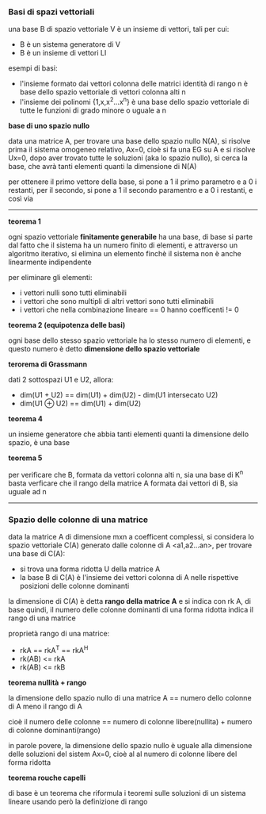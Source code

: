### Basi di spazi vettoriali

una base B di spazio vettoriale V è un insieme di vettori, tali per cui:
* B è un sistema generatore di V
* B è un insieme di vettori LI

esempi di basi:
* l'insieme formato dai vettori colonna delle matrici identità di rango n è base dello spazio vettoriale di vettori colonna alti n
* l'insieme dei polinomi {1,x,x<sup>2</sup>...x<sup>n</sup>} è una base dello spazio vettoriale di tutte le funzioni di grado minore o uguale a n

**base di uno spazio nullo**

data una matrice A, per trovare una base dello spazio nullo N(A), si risolve prima il sistema omogeneo relativo, Ax=0, cioè si fa una EG su A e si risolve Ux=0, dopo aver trovato tutte le soluzioni (aka lo spazio nullo), si cerca la base, che avrà tanti elementi quanti la dimensione di N(A)

per ottenere il primo vettore della base, si pone a 1 il primo parametro e a 0 i restanti, per il secondo, si pone a 1 il secondo paramentro e a 0 i restanti, e così via

--- 

**teorema 1**

ogni spazio vettoriale **finitamente generabile** ha una base, di base si parte dal fatto che il sistema ha un numero finito di elementi, e attraverso un algoritmo iterativo, si elimina un elemento finchè il sistema non è anche linearmente indipendente

per eliminare gli elementi:
* i vettori nulli sono tutti eliminabili
* i vettori che sono multipli di altri vettori sono tutti eliminabili
* i vettori che nella combinazione lineare == 0 hanno coefficenti != 0

**teorema 2 (equipotenza delle basi)**

ogni base dello stesso spazio vettoriale ha lo stesso numero di elementi, e questo numero è detto **dimensione dello spazio vettoriale**

**terorema di Grassmann**

dati 2 sottospazi U1 e U2, allora:
* dim(U1 + U2) == dim(U1) + dim(U2) - dim(U1 intersecato U2)
* dim(U1 ⊕ U2) == dim(U1) + dim(U2)

**teorema 4**

un insieme generatore che abbia tanti elementi quanti la dimensione dello spazio, è una base

**teorema 5**
 
per verificare che B, formata da vettori colonna alti n, sia una base di K<sup>n</sup> basta verficare che il rango della matrice A formata dai vettori di B, sia uguale ad n

---

### Spazio delle colonne di una matrice

data la matrice A di dimensione mxn a coefficent complessi, si considera lo spazio vettoriale C(A) generato dalle colonne di A <a1,a2...an>, per trovare una base di C(A):
* si trova una forma ridotta U della matrice A
* la base B di C(A) è l'insieme dei vettori colonna di A nelle rispettive posizioni delle colonne dominanti

la dimensione di C(A) è detta **rango della matrice A** e si indica con rk A, di base quindi, il numero delle colonne dominanti di una forma ridotta indica il rango di una matrice

proprietà rango di una matrice:
* rkA == rkA<sup>T</sup> == rkA<sup>H</sup>
* rk(AB) <= rkA
* rk(AB) <= rkB

**teorema nullità + rango**

la dimensione dello spazio nullo di una matrice A == numero dello colonne di A meno il rango di A

cioè il numero delle colonne == numero di colonne libere(nullita) + numero di colonne dominanti(rango) 

in parole povere, la dimensione dello spazio nullo è uguale alla dimensione delle soluzioni del sistem Ax=0, cioè al al numero di colonne libere del forma ridotta

**teorema rouche capelli**

di base è un teorema che riformula i teoremi sulle soluzioni di un sistema lineare usando però la definizione di rango
 
